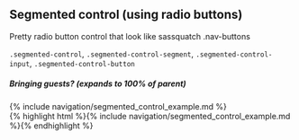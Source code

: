 <div class="doc-content">
	<div class="line-gutters">
		<div class="unit size1of3">
			<h2>Segmented control (using radio buttons)</h2>
			<p>Pretty radio button control that look like sassquatch .nav-buttons</p>
			<p><code>.segmented-control</code>, <code>.segmented-control-segment</code>, <code>.segmented-control-input</code>, <code>.segmented-control-button</code></p>
		</div>
		<div class="unit lastUnit">
			<div class="doc-box">
				<div class="doc-content">
					<h5>Bringing guests? (expands to 100% of parent)</h5>
					{% include navigation/segmented_control_example.md %}
				</div>
			</div>
			{% highlight html %}{% include navigation/segmented_control_example.md %}{% endhighlight %}
		</div>
	</div>
</div>
